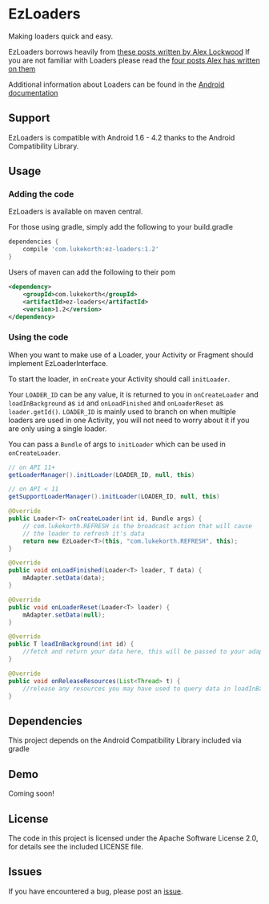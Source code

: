EzLoaders
===============================================
Making loaders quick and easy.

EzLoaders borrows heavily from [these posts written by Alex Lockwood](http://www.androiddesignpatterns.com/2012/07/loaders-and-loadermanager-background.html)
If you are not familiar with Loaders please read the [four posts Alex has written on them](http://www.androiddesignpatterns.com/2012/07/loaders-and-loadermanager-background.html)

Additional information about Loaders can be found in the [Android documentation](http://developer.android.com/guide/components/loaders.html)

Support
-------
EzLoaders is compatible with Android 1.6 - 4.2 thanks to the
Android Compatibility Library.

Usage
-----

### Adding the code

EzLoaders is available on maven central. 

For those using gradle, simply add the following to your build.gradle

```groovy
dependencies {
    compile 'com.lukekorth:ez-loaders:1.2'
}
```

Users of maven can add the following to their pom

```xml
<dependency>
    <groupId>com.lukekorth</groupId>
    <artifactId>ez-loaders</artifactId>
    <version>1.2</version>
</dependency>
```

### Using the code
When you want to make use of a Loader, your Activity or Fragment should
implement EzLoaderInterface<T>.

To start the loader, in `onCreate` your Activity should call `initLoader`.

Your `LOADER_ID` can be any value, it is returned to you in `onCreateLoader`
and `loadInBackground` as `id` and `onLoadFinished` and `onLoaderReset` as
`loader.getId()`. `LOADER_ID` is mainly used to branch on when multiple loaders
are used in one Activity, you will not need to worry about it if you are only
using a single loader.

You can pass a `Bundle` of args to `initLoader` which can be used in `onCreateLoader`.

```java
// on API 11+
getLoaderManager().initLoader(LOADER_ID, null, this)

// on API < 11
getSupportLoaderManager().initLoader(LOADER_ID, null, this)
```

```java
@Override
public Loader<T> onCreateLoader(int id, Bundle args) {
    // com.lukekorth.REFRESH is the broadcast action that will cause
    // the loader to refresh it's data
    return new EzLoader<T>(this, "com.lukekorth.REFRESH", this);
}

@Override
public void onLoadFinished(Loader<T> loader, T data) {
    mAdapter.setData(data);
}

@Override
public void onLoaderReset(Loader<T> loader) {
    mAdapter.setData(null);
}

@Override
public T loadInBackground(int id) {
    //fetch and return your data here, this will be passed to your adapter
}

@Override
public void onReleaseResources(List<Thread> t) {
    //release any resources you may have used to query data in loadInBackground()
}
```


Dependencies
------------
This project depends on the Android Compatibility Library included via gradle

Demo
----
Coming soon!

License
-------
The code in this project is licensed under the Apache
Software License 2.0, for details see the included LICENSE
file.

Issues
---------
If you have encountered a bug, please post an [issue](https://github.com/lkorth/ez-loaders/issues).
